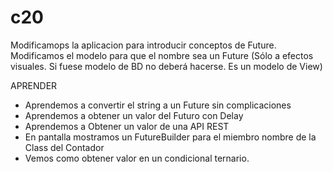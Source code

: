 # c20

Modificamops la aplicacion para introducir conceptos de Future.
Modificamos el modelo para que el nombre sea un Future
    (Sólo a efectos visuales. Si fuese modelo de BD no deberá hacerse. Es un modelo de View)

APRENDER

- Aprendemos a convertir el string a un Future<String> sin complicaciones
- Aprendemos a obtener un valor del Futuro con Delay
- Aprendemos a Obtener un valor de una API REST
- En pantalla mostramos un FutureBuilder para el miembro nombre de la Class del Contador
- Vemos como obtener valor en un condicional ternario.

